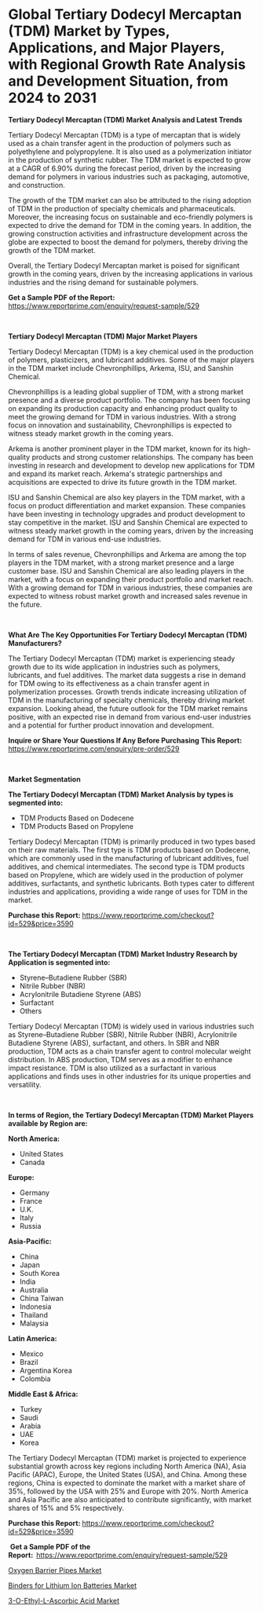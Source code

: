 <p><h1>Global Tertiary Dodecyl Mercaptan (TDM) Market by Types, Applications, and Major Players, with Regional Growth Rate Analysis and Development Situation, from 2024 to 2031</h1></p><p><strong>Tertiary Dodecyl Mercaptan (TDM) Market Analysis and Latest Trends</strong></p>
<p><p>Tertiary Dodecyl Mercaptan (TDM) is a type of mercaptan that is widely used as a chain transfer agent in the production of polymers such as polyethylene and polypropylene. It is also used as a polymerization initiator in the production of synthetic rubber. The TDM market is expected to grow at a CAGR of 6.90% during the forecast period, driven by the increasing demand for polymers in various industries such as packaging, automotive, and construction.</p><p>The growth of the TDM market can also be attributed to the rising adoption of TDM in the production of specialty chemicals and pharmaceuticals. Moreover, the increasing focus on sustainable and eco-friendly polymers is expected to drive the demand for TDM in the coming years. In addition, the growing construction activities and infrastructure development across the globe are expected to boost the demand for polymers, thereby driving the growth of the TDM market.</p><p>Overall, the Tertiary Dodecyl Mercaptan market is poised for significant growth in the coming years, driven by the increasing applications in various industries and the rising demand for sustainable polymers.</p></p>
<p><strong>Get a Sample PDF of the Report:&nbsp;</strong> <a href="https://www.reportprime.com/enquiry/request-sample/529">https://www.reportprime.com/enquiry/request-sample/529</a></p>
<p>&nbsp;</p>
<p><strong>Tertiary Dodecyl Mercaptan (TDM) Major Market Players</strong></p>
<p><p>Tertiary Dodecyl Mercaptan (TDM) is a key chemical used in the production of polymers, plasticizers, and lubricant additives. Some of the major players in the TDM market include Chevronphillips, Arkema, ISU, and Sanshin Chemical.</p><p>Chevronphillips is a leading global supplier of TDM, with a strong market presence and a diverse product portfolio. The company has been focusing on expanding its production capacity and enhancing product quality to meet the growing demand for TDM in various industries. With a strong focus on innovation and sustainability, Chevronphillips is expected to witness steady market growth in the coming years.</p><p>Arkema is another prominent player in the TDM market, known for its high-quality products and strong customer relationships. The company has been investing in research and development to develop new applications for TDM and expand its market reach. Arkema's strategic partnerships and acquisitions are expected to drive its future growth in the TDM market.</p><p>ISU and Sanshin Chemical are also key players in the TDM market, with a focus on product differentiation and market expansion. These companies have been investing in technology upgrades and product development to stay competitive in the market. ISU and Sanshin Chemical are expected to witness steady market growth in the coming years, driven by the increasing demand for TDM in various end-use industries.</p><p>In terms of sales revenue, Chevronphillips and Arkema are among the top players in the TDM market, with a strong market presence and a large customer base. ISU and Sanshin Chemical are also leading players in the market, with a focus on expanding their product portfolio and market reach. With a growing demand for TDM in various industries, these companies are expected to witness robust market growth and increased sales revenue in the future.</p></p>
<p>&nbsp;</p>
<p><strong>What Are The Key Opportunities For Tertiary Dodecyl Mercaptan (TDM) Manufacturers?</strong></p>
<p><p>The Tertiary Dodecyl Mercaptan (TDM) market is experiencing steady growth due to its wide application in industries such as polymers, lubricants, and fuel additives. The market data suggests a rise in demand for TDM owing to its effectiveness as a chain transfer agent in polymerization processes. Growth trends indicate increasing utilization of TDM in the manufacturing of specialty chemicals, thereby driving market expansion. Looking ahead, the future outlook for the TDM market remains positive, with an expected rise in demand from various end-user industries and a potential for further product innovation and development.</p></p>
<p><strong>Inquire or Share Your Questions If Any Before Purchasing This Report:</strong> <a href="https://www.reportprime.com/enquiry/pre-order/529">https://www.reportprime.com/enquiry/pre-order/529</a></p>
<p>&nbsp;</p>
<p><strong>Market Segmentation</strong></p>
<p><strong>The Tertiary Dodecyl Mercaptan (TDM) Market Analysis by types is segmented into:</strong></p>
<p><ul><li>TDM Products Based on Dodecene</li><li>TDM Products Based on Propylene</li></ul></p>
<p><p>Tertiary Dodecyl Mercaptan (TDM) is primarily produced in two types based on their raw materials. The first type is TDM products based on Dodecene, which are commonly used in the manufacturing of lubricant additives, fuel additives, and chemical intermediates. The second type is TDM products based on Propylene, which are widely used in the production of polymer additives, surfactants, and synthetic lubricants. Both types cater to different industries and applications, providing a wide range of uses for TDM in the market.</p></p>
<p><strong>Purchase this Report:&nbsp;</strong><a href="https://www.reportprime.com/checkout?id=529&price=3590">https://www.reportprime.com/checkout?id=529&price=3590</a></p>
<p>&nbsp;</p>
<p><strong>The Tertiary Dodecyl Mercaptan (TDM) Market Industry Research by Application is segmented into:</strong></p>
<p><ul><li>Styrene–Butadiene Rubber (SBR)</li><li>Nitrile Rubber (NBR)</li><li>Acrylonitrile Butadiene Styrene (ABS)</li><li>Surfactant</li><li>Others</li></ul></p>
<p><p>Tertiary Dodecyl Mercaptan (TDM) is widely used in various industries such as Styrene–Butadiene Rubber (SBR), Nitrile Rubber (NBR), Acrylonitrile Butadiene Styrene (ABS), surfactant, and others. In SBR and NBR production, TDM acts as a chain transfer agent to control molecular weight distribution. In ABS production, TDM serves as a modifier to enhance impact resistance. TDM is also utilized as a surfactant in various applications and finds uses in other industries for its unique properties and versatility.</p></p>
<p>&nbsp;</p>
<p><strong>In terms of Region, the Tertiary Dodecyl Mercaptan (TDM) Market Players available by Region are:</strong></p>
<p>
    <p> <strong> North America: </strong>
        <ul>
            <li>United States</li>
            <li>Canada</li>
        </ul>
        </p> 
    <p> <strong> Europe: </strong>
        <ul>
            <li>Germany</li>
            <li>France</li>
            <li>U.K.</li>
            <li>Italy</li>
            <li>Russia</li>
        </ul>
        </p> 
    <p> <strong> Asia-Pacific: </strong>
        <ul>
            <li>China</li>
            <li>Japan</li>
            <li>South Korea</li>
            <li>India</li>
            <li>Australia</li>
            <li>China Taiwan</li>
            <li>Indonesia</li>
            <li>Thailand</li>
            <li>Malaysia</li>
        </ul>
        </p> 
    <p> <strong> Latin America: </strong>
        <ul>
            <li>Mexico</li>
            <li>Brazil</li>
            <li>Argentina Korea</li>
            <li>Colombia</li>
        </ul>
        </p> 
    <p> <strong> Middle East & Africa: </strong>
        <ul>
            <li>Turkey</li>
            <li>Saudi</li>
            <li>Arabia</li>
            <li>UAE</li>
            <li>Korea</li>
        </ul>
    </p>
    </p>
<p><p>The Tertiary Dodecyl Mercaptan (TDM) market is projected to experience substantial growth across key regions including North America (NA), Asia Pacific (APAC), Europe, the United States (USA), and China. Among these regions, China is expected to dominate the market with a market share of 35%, followed by the USA with 25% and Europe with 20%. North America and Asia Pacific are also anticipated to contribute significantly, with market shares of 15% and 5% respectively.</p></p>
<p><strong>Purchase this Report: </strong><a href="https://www.reportprime.com/checkout?id=529&price=3590">https://www.reportprime.com/checkout?id=529&price=3590</a></p>
<p>&nbsp;<strong>Get a Sample PDF of the Report:&nbsp;&nbsp;</strong><a href="https://www.reportprime.com/enquiry/request-sample/529">https://www.reportprime.com/enquiry/request-sample/529</a></p>
<p><strong></strong></p>
<p><p><a href="https://github.com/vimar16th/Market-Research-Report-List-3/blob/main/oxygen-barrier-pipes-market.md">Oxygen Barrier Pipes Market</a></p><p><a href="https://github.com/luckyshygirl/Market-Research-Report-List-3/blob/main/binders-for-lithium-ion-batteries-market.md">Binders for Lithium Ion Batteries Market</a></p><p><a href="https://github.com/markusgodoy/Market-Research-Report-List-2/blob/main/3-o-ethyl-l-ascorbic-acid-market.md">3-O-Ethyl-L-Ascorbic Acid Market</a></p></p>
